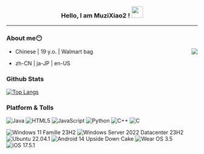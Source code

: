 <h3 align="center">Hello, I am MuziXiao2 ! <img src="https://raw.githubusercontent.com/MartinHeinz/MartinHeinz/master/wave.gif" width="30px"></h3>

---

### About me😶
<img align="right" src="https://github-readme-stats.vercel.app/api?username=MuziXiao2&show_icons=true&rank_icon=github&theme=tokyonight">

- Chinese | 19 y.o. | Walmart bag

- zh-CN | ja-JP | en-US

### Github Stats
[![Top Langs](https://github-readme-stats.vercel.app/api/top-langs/?username=MuziXiao2&layout=donut&theme=tokyonight)](https://github.com/anuraghazra/github-readme-stats)
### Platform & Tolls

![Java](https://img.shields.io/badge/-Java-f80000?style=flat-square&logo=oracle&logoColor=fff)
![HTML5](https://img.shields.io/badge/-HTML5-e34f26?style=flat-square&logo=HTML5&logoColor=fff)
![JavaScript](https://img.shields.io/badge/-JavaScript-f7df1e?style=flat-square&logo=JavaScript&labelColor=f7df1e&logoColor=000)
![Python](https://img.shields.io/badge/-Python-3776ab?style=flat-square&logo=python&logoColor=fff)
![C++](https://img.shields.io/badge/-C%2b%2b-00599c?style=flat-square&logo=C%2b%2b&logoColor=fff)
![C](https://img.shields.io/badge/-C-a8b9cc?style=flat-square&logo=C&logoColor=fff)


![Windows 11 Famille 23H2](https://img.shields.io/badge/Windows%2011%20Pro%20Workstation%2023H2-00adef?style=flat-square&logo=windows&logoColor=ffffff)
![Windows Server 2022 Datacenter 23H2](https://img.shields.io/badge/Windows%20Server%202022%20Datacenter%2023H2-00adef?style=flat-square&logo=windows&logoColor=ffffff)
![Ubuntu 22.04.1](https://img.shields.io/badge/Ubuntu%2022.04.1-dd4814?style=flat-square&logo=ubuntu&logoColor=ffffff)
![Android 14 Upside Down Cake](https://img.shields.io/badge/Android%2014%20Upside%20Down%20Cake-3ddc84?style=flat-square&logo=android&logoColor=ffffff)
![Wear OS 3.5](https://img.shields.io/badge/Wear%20OS%203.5-4285f4?style=flat-square&logo=wear%20os&logoColor=ffffff)
![iOS 17.5.1](https://img.shields.io/badge/iOS%2017.5.1-000000?style=flat-square&logo=iOS&logoColor=ffffff)
